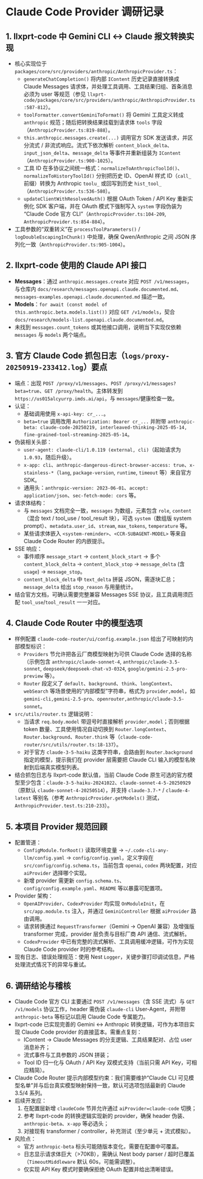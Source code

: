 # Claude Code Provider 调研记录

## 1. llxprt-code 中 Gemini CLI ↔ Claude 报文转换实现

- 核心实现位于 `packages/core/src/providers/anthropic/AnthropicProvider.ts`：
  - `generateChatCompletion()` 将内部 `IContent` 历史记录直接转换成 Claude Messages 请求体，并处理工具调用、工具结果归组、首条消息必须为 user 等规范（参见 `llxprt-code/packages/core/src/providers/anthropic/AnthropicProvider.ts:587-812`）。
  - `toolFormatter.convertGeminiToFormat()` 将 Gemini 工具定义转成 `anthropic` 规范；随后把转换结果挂载到请求体 `tools` 字段（`AnthropicProvider.ts:819-888`）。
  - `this.anthropic.messages.create(...)` 调用官方 SDK 发送请求，并区分流式 / 非流式响应。流式下依次解析 `content_block_delta`、`input_json_delta`、`message_delta` 等事件并重新组装为 `IContent`（`AnthropicProvider.ts:900-1025`）。
  - 工具 ID 在多协议之间统一格式：`normalizeToAnthropicToolId()`、`normalizeToHistoryToolId()` 分别把历史 ID、OpenAI 样式 ID（`call_` 前缀）转换为 Anthropic `toolu_` 或回写到历史 `hist_tool_`（`AnthropicProvider.ts:536-580`）。
  - `updateClientWithResolvedAuth()` 根据 OAuth Token / API Key 重新实例化 SDK 客户端，并在 OAuth 模式下强制写入 `system` 字段伪装为 “Claude Code 官方 CLI”（`AnthropicProvider.ts:104-209`, `AnthropicProvider.ts:854-884`）。
- 工具参数的“双重转义”在 `processToolParameters()` / `logDoubleEscapingInChunk()` 中处理，确保 Qwen/Anthropic 之间 JSON 序列化一致（`AnthropicProvider.ts:905-1004`）。

## 2. llxprt-code 使用的 Claude API 接口

- **Messages**：通过 `anthropic.messages.create` 对应 `POST /v1/messages`，与仓库内 `docs/research/messages.openapi.claude.documented.md`、`messages-examples.openapi.claude.documented.md` 描述一致。
- **Models**：`for await (const model of this.anthropic.beta.models.list())` 对应 `GET /v1/models`，契合 `docs/research/models-list.openapi.claude.documented.md`。
- 未找到 `messages.count_tokens` 或其他接口调用，说明当下实现仅依赖 `messages` 与 `models` 两个端点。

## 3. 官方 Claude Code 抓包日志（`logs/proxy-20250919-233412.log`）要点

- 端点：出现 `POST /proxy/v1/messages`、`POST /proxy/v1/messages?beta=true`、`GET /proxy/health`。主体转发到 `https://us015alcyurrp.imds.ai/api`，与 `messages`/健康检查一致。
- 认证：
  - 基础调用使用 `x-api-key: cr_...`。
  - `beta=true` 调用改用 `Authorization: Bearer cr_...` 并附带 `anthropic-beta: claude-code-20250219, interleaved-thinking-2025-05-14, fine-grained-tool-streaming-2025-05-14`。
- 伪装相关头部：
  - `user-agent: claude-cli/1.0.119 (external, cli)`（起始请求为 `1.0.93`，随后升级）。
  - `x-app: cli`、`anthropic-dangerous-direct-browser-access: true`、`x-stainless-*`（`lang`, `package-version`, `runtime`, `timeout` 等）来自官方 SDK。
  - 通用头：`anthropic-version: 2023-06-01`、`accept: application/json`、`sec-fetch-mode: cors` 等。
- 请求体结构：
  - 与 `messages` 文档完全一致，`messages` 为数组，元素包含 `role`, `content`（混合 text / tool_use / tool_result 块），可选 `system`（数组版 system prompt）、`metadata.user_id`、`stream`, `max_tokens`, `temperature` 等。
  - 某些请求体嵌入 `<system-reminder>`、`<CCR-SUBAGENT-MODEL>` 等来自 Claude Code Router 的内嵌提示。
- SSE 响应：
  - 事件顺序 `message_start` → `content_block_start` → 多个 `content_block_delta` → `content_block_stop` → `message_delta` (含 `usage`) → `message_stop`。
  - `content_block_delta` 中 `text_delta` 拼装 JSON，需逐块汇总；`message_delta` 给出 `stop_reason` 与用量统计。
- 结合官方文档，可确认需要完整兼容 Messages SSE 协议，且工具调用须匹配 `tool_use`/`tool_result` 一一对应。

## 4. Claude Code Router 中的模型选项

- 样例配置 `claude-code-router/ui/config.example.json` 给出了可映射的内部模型标识：
  - `Providers` 节允许把各云厂商模型映射为可供 Claude Code 选择的名称（示例包含 `anthropic/claude-sonnet-4`, `anthropic/claude-3.5-sonnet`, `deepseek/deepseek-chat-v3-0324`, `google/gemini-2.5-pro-preview` 等）。
  - `Router` 段定义了 `default`、`background`、`think`、`longContext`、`webSearch` 等场景使用的“内部模型”字符串，格式为 `provider,model`，如 `gemini-cli,gemini-2.5-pro`、`openrouter,anthropic/claude-3.5-sonnet`。
- `src/utils/router.ts` 逻辑说明：
  - 当请求 `req.body.model` 带逗号时直接解析 `provider,model`；否则根据 token 数量、工具使用情况自动切换到 `Router.longContext`、`Router.background`、`Router.think` 等（`claude-code-router/src/utils/router.ts:18-137`）。
  - 对于官方 `claude-3-5-haiku` 这类字符串，会路由到 `Router.background` 指定的模型，提示我们在 provider 层需要把 Claude CLI 输入的模型名映射到后端真实模型列表。
- 结合抓包日志与 llxprt-code 默认值，当前 Claude Code 原生可选的官方模型至少包含：`claude-3-5-haiku-20241022`、`claude-sonnet-4-5-20250929`（原默认 `claude-sonnet-4-20250514`），并支持 `claude-3.7-*` / `claude-4-latest` 等别名（参考 `AnthropicProvider.getModels()` 测试，`AnthropicProvider.test.ts:210-233`）。

## 5. 本项目 Provider 规范回顾

- 配置管道：
  - `ConfigModule.forRoot()` 读取环境变量 → `~/.code-cli-any-llm/config.yaml` → `config/config.yaml`，定义字段在 `src/config/config.schema.ts`，当前包含 `openai`, `codex` 两块配置，对应 `aiProvider` 选择哪个实现。
  - 新增 provider 需更新 `config.schema.ts`、`config/config.example.yaml`、`README` 等以暴露可配置项。
- Provider 架构：
  - `OpenAIProvider`、`CodexProvider` 均实现 `OnModuleInit`，在 `src/app.module.ts` 注入，并通过 `GeminiController` 根据 `aiProvider` 路由调用。
  - 请求转换通过 `RequestTransformer`（Gemini → OpenAI 兼容）及增强版 transformer 完成，provider 层负责与目标厂商 API 通信、流式解析。
  - `CodexProvider` 中已有完整的流式解析、工具调用缓冲逻辑，可作为实现 Claude Code provider 时的参考结构。
- 现有日志、错误处理规范：使用 Nest `Logger`，关键步骤打印调试信息，严格处理流式情况下的异常与重试。

## 6. 调研结论与稽核

- Claude Code 官方 CLI 主要通过 `POST /v1/messages`（含 SSE 流式）与 `GET /v1/models` 协议工作，header 需伪装 `claude-cli` User-Agent，并附带 `anthropic-beta` 等标记以启用 Claude Code 专属能力。
- llxprt-code 已实现完善的 Gemini ↔ Anthropic 转换逻辑，可作为本项目实现 Claude Code provider 的直接蓝本。需重点复刻：
  - IContent → Claude Messages 的分支逻辑、工具结果配对、占位 user 消息补齐；
  - 流式事件与工具参数的 JSON 拼装；
  - Tool ID 归一化与 OAuth / API Key 双模式支持（当前只需 API Key，可相应精简）。
- Claude Code Router 提示内部模型约束：我们需要维护“Claude CLI 可见模型名单”并与后台真实模型映射保持一致，默认可选项包括最新的 Claude 3.5/4 系列。
- 后续开发应：
  1. 在配置层新增 `claudeCode` 节并允许通过 `aiProvider=claude-code` 切换；
  2. 参考 llxprt-code 的转换逻辑实现新的 provider，确保 header 伪装、`anthropic-beta`、`x-app` 等必选头；
  3. 对接现有 transformer / controller，补充测试（至少单元 + 流式模拟）。
- 风险点：
  - 官方 `anthropic-beta` 标头可能随版本变化，需要在配置中可覆盖。
  - 日志显示请求体巨大（>70KB），需确认 Nest body parser / 超时已覆盖（`TimeoutMiddleware` 默认 60s，可能需调整）。
  - 仅实现 API Key 模式时要确保拒绝 OAuth 配置并给出清晰错误。
